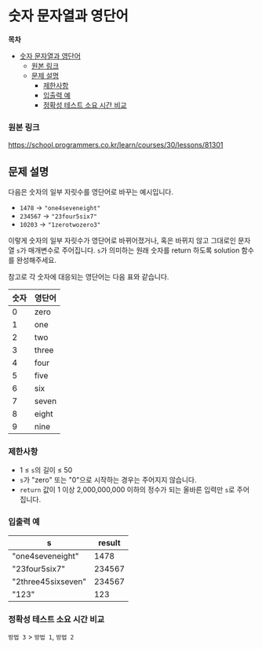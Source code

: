 # 숫자 문자열과 영단어

**목차**

- [숫자 문자열과 영단어](#숫자-문자열과-영단어)
    - [원본 링크](#원본-링크)
  - [문제 설명](#문제-설명)
    - [제한사항](#제한사항)
    - [입출력 예](#입출력-예)
    - [정확성 테스트 소요 시간 비교](#정확성-테스트-소요-시간-비교)

### 원본 링크

https://school.programmers.co.kr/learn/courses/30/lessons/81301

## 문제 설명

다음은 숫자의 일부 자릿수를 영단어로 바꾸는 예시입니다.

- `1478` → `"one4seveneight"`
- `234567` → `"23four5six7"`
- `10203` → `"1zerotwozero3"`

이렇게 숫자의 일부 자릿수가 영단어로 바뀌어졌거나, 혹은 바뀌지 않고 그대로인 문자열 `s`가 매개변수로 주어집니다. `s`가 의미하는 원래 숫자를 return 하도록 solution 함수를 완성해주세요.

참고로 각 숫자에 대응되는 영단어는 다음 표와 같습니다.

| 숫자 | 영단어 |
| ---- | ------ |
| 0    | zero   |
| 1    | one    |
| 2    | two    |
| 3    | three  |
| 4    | four   |
| 5    | five   |
| 6    | six    |
| 7    | seven  |
| 8    | eight  |
| 9    | nine   |

### 제한사항

- 1 ≤ `s`의 길이 ≤ 50
- `s`가 "zero" 또는 "0"으로 시작하는 경우는 주어지지 않습니다.
- `return` 값이 1 이상 2,000,000,000 이하의 정수가 되는 올바른 입력만 `s`로 주어집니다.

### 입출력 예

| s                  | result |
| ------------------ | ------ |
| "one4seveneight"   | 1478   |
| "23four5six7"      | 234567 |
| "2three45sixseven" | 234567 |
| "123"              | 123    |

### 정확성 테스트 소요 시간 비교

`방법 3` > `방법 1`, `방법 2`

